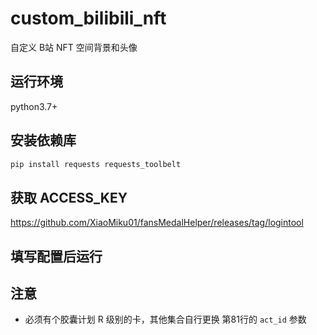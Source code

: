 # custom_bilibili_nft
自定义 B站 NFT 空间背景和头像

## 运行环境  
python3.7+

## 安装依赖库  
```bash
pip install requests requests_toolbelt
``` 
## 获取 ACCESS_KEY  

https://github.com/XiaoMiku01/fansMedalHelper/releases/tag/logintool

## 填写配置后运行

## 注意

- 必须有个胶囊计划 R 级别的卡，其他集合自行更换 第81行的 `act_id` 参数  
